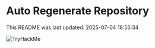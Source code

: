 # Auto Regenerate Repository

This README was last updated: 2025-07-04 18:55:34

 ![TryHackMe](https://tryhackme.com/badge/533634)